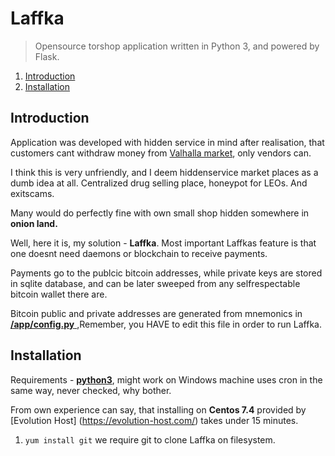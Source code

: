 # Laffka
>Opensource torshop application written in Python 3, and powered by Flask.
1. [ Introduction ](#introduction)
2. [ Installation ](#installation)

<a name="introduction"></a>
## Introduction
Application was developed with hidden service in mind after realisation, that customers cant withdraw money from [Valhalla market](valhallaxmn3fydu.onion), only vendors can.

I think this is very unfriendly, and I deem hiddenservice market places as a dumb idea at all. Centralized drug selling place, honeypot for LEOs. And exitscams.

Many would do perfectly fine with own small shop hidden somewhere in __onion land.__

Well, here it is, my solution - **Laffka**. Most important Laffkas feature is that one doesnt need daemons or blockchain to receive payments.

Payments go to the publcic bitcoin addresses, while private keys are stored in sqlite database, and can be later sweeped from any selfrespectable bitcoin wallet there are.

Bitcoin public and private addresses are generated from mnemonics in [__/app/config.py__ ](app/configuration.py),Remember, you HAVE to edit this file in order to run Laffka.


<a name="#installation"></a>
## Installation

Requirements - [**python3**](https://www.python.org/download/releases/3.0/), might work on Windows machine uses cron in the same way, never checked, why bother.

From own experience can say, that installing on **Centos 7.4** provided by [Evolution Host] (https://evolution-host.com/) takes under 15 minutes.

1. ```yum install git``` we require git to clone Laffka on filesystem.
